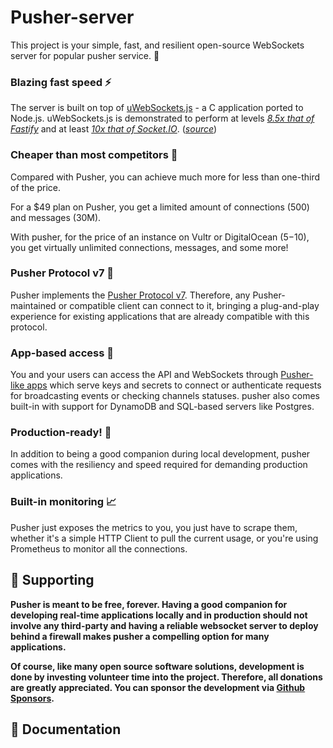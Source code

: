 Pusher-server
======

This project is your simple, fast, and resilient open-source WebSockets server for popular pusher service. 📣

### Blazing fast speed ⚡

The server is built on top of [uWebSockets.js](https://github.com/uNetworking/uWebSockets.js) - a C application ported to Node.js. uWebSockets.js is demonstrated to perform at levels [_8.5x that of Fastify_](https://alexhultman.medium.com/serving-100k-requests-second-from-a-fanless-raspberry-pi-4-over-ethernet-fdd2c2e05a1e) and at least [_10x that of Socket.IO_](https://medium.com/swlh/100k-secure-websockets-with-raspberry-pi-4-1ba5d2127a23). ([_source_](https://github.com/uNetworking/uWebSockets.js))

### Cheaper than most competitors 🤑

Compared with Pusher, you can achieve much more for less than one-third of the price.

For a $49 plan on Pusher, you get a limited amount of connections (500) and messages (30M).

With pusher, for the price of an instance on Vultr or DigitalOcean ($5-$10), you get virtually unlimited connections, messages, and some more!


### Pusher Protocol v7 📡

Pusher implements the [Pusher Protocol v7](https://pusher.com/docs/channels/library\_auth\_reference/pusher-websockets-protocol#version-7-2017-11). Therefore, any Pusher-maintained or compatible client can connect to it, bringing a plug-and-play experience for existing applications that are already compatible with this protocol.

### App-based access 🔐

You and your users can access the API and WebSockets through [Pusher-like apps](https://docs.pusher.app/app-management/introduction) which serve keys and secrets to connect or authenticate requests for broadcasting events or checking channels statuses. pusher also comes built-in with support for DynamoDB and SQL-based servers like Postgres.

### Production-ready! 🤖

In addition to being a good companion during local development, pusher comes with the resiliency and speed required for demanding production applications.

### Built-in monitoring 📈

Pusher just exposes the metrics to you, you just have to scrape them, whether it's a simple HTTP Client to pull the current usage, or you're using Prometheus to monitor all the connections.

## 🤝 Supporting

**Pusher is meant to be free, forever. Having a good companion for developing real-time applications locally and in production should not involve any third-party and having a reliable websocket server to deploy behind a firewall makes pusher a compelling option for many applications.**

**Of course, like many open source software solutions, development is done by investing volunteer time into the project. Therefore, all donations are greatly appreciated. You can sponsor the development via **[**Github Sponsors**](https://github.com/sponsors/itDeveloper06)**.**

## 📃 Documentation

